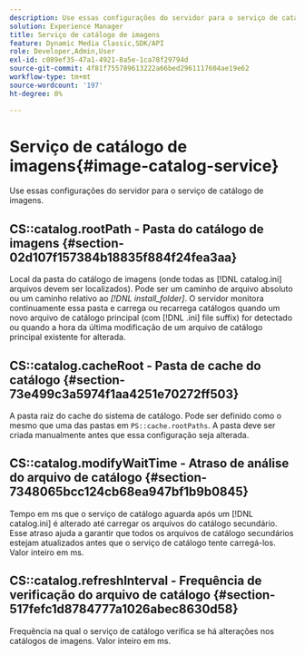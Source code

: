 ```yaml
---
description: Use essas configurações do servidor para o serviço de catálogo de imagens.
solution: Experience Manager
title: Serviço de catálogo de imagens
feature: Dynamic Media Classic,SDK/API
role: Developer,Admin,User
exl-id: c089ef35-47a1-4921-8a5e-1ca78f29794d
source-git-commit: 4f81f755789613222a66bed2961117604ae19e62
workflow-type: tm+mt
source-wordcount: '197'
ht-degree: 0%

---
```


# Serviço de catálogo de imagens{#image-catalog-service}

Use essas configurações do servidor para o serviço de catálogo de imagens.

## CS::catalog.rootPath - Pasta do catálogo de imagens {#section-02d107f157384b18835f884f24fea3aa}

Local da pasta do catálogo de imagens (onde todas as [!DNL catalog.ini] arquivos devem ser localizados). Pode ser um caminho de arquivo absoluto ou um caminho relativo ao *[!DNL install_folder]*. O servidor monitora continuamente essa pasta e carrega ou recarrega catálogos quando um novo arquivo de catálogo principal (com [!DNL .ini] file suffix) for detectado ou quando a hora da última modificação de um arquivo de catálogo principal existente for alterada.

## CS::catalog.cacheRoot - Pasta de cache do catálogo {#section-73e499c3a5974f1aa4251e70272ff503}

A pasta raiz do cache do sistema de catálogo. Pode ser definido como o mesmo que uma das pastas em `PS::cache.rootPaths`. A pasta deve ser criada manualmente antes que essa configuração seja alterada.

## CS::catalog.modifyWaitTime - Atraso de análise do arquivo de catálogo {#section-7348065bcc124cb68ea947bf1b9b0845}

Tempo em ms que o serviço de catálogo aguarda após um [!DNL catalog.ini] é alterado até carregar os arquivos do catálogo secundário. Esse atraso ajuda a garantir que todos os arquivos de catálogo secundários estejam atualizados antes que o serviço de catálogo tente carregá-los. Valor inteiro em ms.

## CS::catalog.refreshInterval - Frequência de verificação do arquivo de catálogo {#section-517fefc1d8784777a1026abec8630d58}

Frequência na qual o serviço de catálogo verifica se há alterações nos catálogos de imagens. Valor inteiro em ms.
